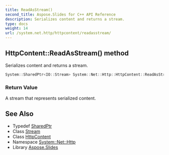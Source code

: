 ```yaml
---
title: ReadAsStream()
second_title: Aspose.Slides for C++ API Reference
description: Serializes content and returns a stream.
type: docs
weight: 14
url: /system.net.http/httpcontent/readasstream/
---
```

## HttpContent::ReadAsStream() method


Serializes content and returns a stream.

```cpp
System::SharedPtr<IO::Stream> System::Net::Http::HttpContent::ReadAsStream()
```


### Return Value

A stream that represents serialized content.

## See Also

* Typedef [SharedPtr](../../../system/sharedptr/)
* Class [Stream](../../../system.io/stream/)
* Class [HttpContent](../)
* Namespace [System::Net::Http](../../)
* Library [Aspose.Slides](../../../)